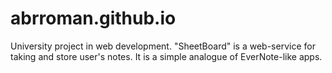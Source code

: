# abrroman.github.io
University project in web development.
"SheetBoard" is a web-service for taking and store user's notes. It is a simple analogue of EverNote-like apps.
